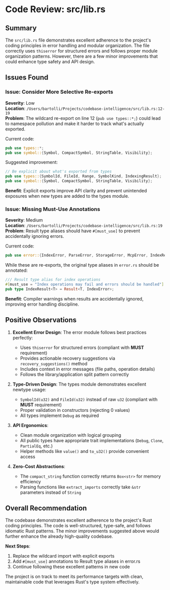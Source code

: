 # Code Review: src/lib.rs

## Summary

The `src/lib.rs` file demonstrates excellent adherence to the project's coding principles in error handling and modular organization. The file correctly uses `thiserror` for structured errors and follows proper module organization patterns. However, there are a few minor improvements that could enhance type safety and API design.

## Issues Found

### Issue: Consider More Selective Re-exports

**Severity**: Low  
**Location**: `/Users/bartolli/Projects/codebase-intelligence/src/lib.rs:12-19`  
**Problem**: The wildcard re-export on line 12 (`pub use types::*;`) could lead to namespace pollution and make it harder to track what's actually exported.

Current code:
```rust
pub use types::*;
pub use symbol::{Symbol, CompactSymbol, StringTable, Visibility};
```

Suggested improvement:
```rust
// Be explicit about what's exported from types
pub use types::{SymbolId, FileId, Range, SymbolKind, IndexingResult};
pub use symbol::{Symbol, CompactSymbol, StringTable, Visibility};
```

**Benefit**: Explicit exports improve API clarity and prevent unintended exposures when new types are added to the types module.

### Issue: Missing Must-Use Annotations

**Severity**: Medium  
**Location**: `/Users/bartolli/Projects/codebase-intelligence/src/lib.rs:19`  
**Problem**: Result type aliases should have `#[must_use]` to prevent accidentally ignoring errors.

Current code:
```rust
pub use error::{IndexError, ParseError, StorageError, McpError, IndexResult, ParseResult, StorageResult, McpResult};
```

While these are re-exports, the original type aliases in `error.rs` should be annotated:

```rust
/// Result type alias for index operations
#[must_use = "Index operations may fail and errors should be handled"]
pub type IndexResult<T> = Result<T, IndexError>;
```

**Benefit**: Compiler warnings when results are accidentally ignored, improving error handling discipline.

## Positive Observations

1. **Excellent Error Design**: The error module follows best practices perfectly:
   - Uses `thiserror` for structured errors (compliant with **MUST** requirement)
   - Provides actionable recovery suggestions via `recovery_suggestions()` method
   - Includes context in error messages (file paths, operation details)
   - Follows the library/application split pattern correctly

2. **Type-Driven Design**: The types module demonstrates excellent newtype usage:
   - `SymbolId(u32)` and `FileId(u32)` instead of raw `u32` (compliant with **MUST** requirement)
   - Proper validation in constructors (rejecting 0 values)
   - All types implement `Debug` as required

3. **API Ergonomics**: 
   - Clean module organization with logical grouping
   - All public types have appropriate trait implementations (`Debug`, `Clone`, `PartialEq`, etc.)
   - Helper methods like `value()` and `to_u32()` provide convenient access

4. **Zero-Cost Abstractions**: 
   - The `compact_string` function correctly returns `Box<str>` for memory efficiency
   - Parsing functions like `extract_imports` correctly take `&str` parameters instead of `String`

## Overall Recommendation

The codebase demonstrates excellent adherence to the project's Rust coding principles. The code is well-structured, type-safe, and follows idiomatic Rust patterns. The minor improvements suggested above would further enhance the already high-quality codebase.

**Next Steps**:
1. Replace the wildcard import with explicit exports
2. Add `#[must_use]` annotations to Result type aliases in error.rs
3. Continue following these excellent patterns in new code

The project is on track to meet its performance targets with clean, maintainable code that leverages Rust's type system effectively.